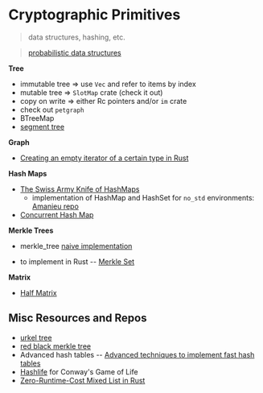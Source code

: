 # Cryptographic Primitives
> data structures, hashing, etc.

> [probabilistic data structures](https://github.com/crepererum/pdatastructs.rs)

**Tree**
* immutable tree => use `Vec` and refer to items by index
* mutable tree => `SlotMap` crate (check it out)
* copy on write => either Rc pointers and/or `im` crate
* check out `petgraph`
* BTreeMap
* [segment tree](https://github.com/Darksonn/segment-tree)

**Graph**
* [Creating an empty iterator of a certain type in Rust](https://www.freedomlayer.org/offst/option-iterator/)

**Hash Maps**
* [The Swiss Army Knife of HashMaps](https://blog.waffles.space/2018/12/07/deep-dive-into-hashbrown/)
    * implementation of HashMap and HashSet for `no_std` environments: [Amanieu repo](https://github.com/Amanieu/hashmap_core)
* [Concurrent Hash Map](https://docs.rs/chashmap/2.2.0/chashmap/)

**Merkle Trees**
* merkle_tree [naive implementation](https://github.com/niklasad1/merkle-tree-rs)

* to implement in Rust -- [Merkle Set](https://github.com/bramcohen/MerkleSet)

**Matrix**
* [Half Matrix](https://github.com/jojolepro/half-matrix?files=1)

## Misc Resources and Repos
* [urkel tree](https://github.com/handshake-org/urkel)
* [red black merkle tree](https://github.com/amiller/redblackmerkle)
* Advanced hash tables -- [Advanced techniques to implement fast hash tables](https://attractivechaos.wordpress.com/2018/10/01/advanced-techniques-to-implement-fast-hash-tables/)
* [Hashlife](https://en.wikipedia.org/wiki/Hashlife) for Conway's Game of Life
* [Zero-Runtime-Cost Mixed List in Rust](http://nercury.github.io/rust/interesting/2015/12/12/typed-arrays.html)